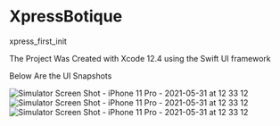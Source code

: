 # XpressBotique
xpress_first_init


The Project Was Created with Xcode 12.4 using the Swift UI framework

Below Are the UI Snapshots 

![Simulator Screen Shot - iPhone 11 Pro - 2021-05-31 at 12 33 12](https://user-images.githubusercontent.com/82809928/120183800-78fc5480-c210-11eb-9610-7f3dafadc06a.png)
![Simulator Screen Shot - iPhone 11 Pro - 2021-05-31 at 12 33 12](https://user-images.githubusercontent.com/82809928/120183800-78fc5480-c210-11eb-9610-7f3dafadc06a.png)
![Simulator Screen Shot - iPhone 11 Pro - 2021-05-31 at 12 33 12](https://user-images.githubusercontent.com/82809928/120183800-78fc5480-c210-11eb-9610-7f3dafadc06a.png)
